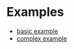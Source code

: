 # Examples

* [basic example](https://vizzuhq.github.io/ipyvizzu-story/examples/readme/index.html)
* [complex example](https://vizzuhq.github.io/ipyvizzu-story/examples/demo/ipyvizzu-story_example.html)

